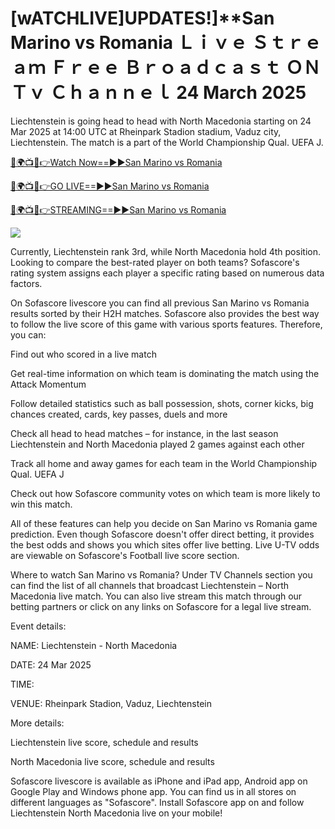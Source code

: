 # [wATCHLIVE]UPDATES!]**San Marino vs Romania Ｌｉｖｅ Ｓｔｒｅａｍ Ｆｒｅｅ Ｂｒｏａｄｃａｓｔ ＯＮ Ｔｖ Ｃｈａｎｎｅｌ 24 March 2025

Liechtenstein is going head to head with North Macedonia starting on 24 Mar 2025 at 14:00 UTC at Rheinpark Stadion stadium, Vaduz city, Liechtenstein. The match is a part of the World Championship Qual. UEFA J.

[🔴🌍📺📱👉Watch Now==►►San Marino vs Romania](https://t.co/zBdEqd0jlT)

[🔴🌍📺📱👉GO LIVE==►►San Marino vs Romania](https://t.co/zBdEqd0jlT)

[🔴🌍📺📱👉STREAMING==►►San Marino vs Romania](https://t.co/zBdEqd0jlT)


<a href="https://t.co/Me7qk2iDCN" rel="nofollow" data-target="animated-image.originalLink"><img src="https://pbs.twimg.com/media/GmzDU0qagAAmleh?format=jpg&name=small" data-canonical-src="https://classicalschoolofballetli.com/nhk/rgbsrteg.gif" style="max-width: 100%; display: inline-block;" data-target="animated-image.originalImage"></a>


Currently, Liechtenstein rank 3rd, while North Macedonia hold 4th position. Looking to compare the best-rated player on both teams? Sofascore's rating system assigns each player a specific rating based on numerous data factors.

On Sofascore livescore you can find all previous San Marino vs Romania results sorted by their H2H matches. Sofascore also provides the best way to follow the live score of this game with various sports features. Therefore, you can:

Find out who scored in a live match

Get real-time information on which team is dominating the match using the Attack Momentum

Follow detailed statistics such as ball possession, shots, corner kicks, big chances created, cards, key passes, duels and more

Check all head to head matches – for instance, in the last season Liechtenstein and North Macedonia played 2 games against each other

Track all home and away games for each team in the World Championship Qual. UEFA J

Check out how Sofascore community votes on which team is more likely to win this match.

All of these features can help you decide on San Marino vs Romania game prediction. Even though Sofascore doesn't offer direct betting, it provides the best odds and shows you which sites offer live betting. Live U-TV odds are viewable on Sofascore's Football live score section.

Where to watch San Marino vs Romania? Under TV Channels section you can find the list of all channels that broadcast Liechtenstein – North Macedonia live match. You can also live stream this match through our betting partners or click on any links on Sofascore for a legal live stream.

Event details:

NAME: Liechtenstein - North Macedonia

DATE: 24 Mar 2025

TIME: 

VENUE: Rheinpark Stadion, Vaduz, Liechtenstein

More details:

Liechtenstein live score, schedule and results

North Macedonia live score, schedule and results

Sofascore livescore is available as iPhone and iPad app, Android app on Google Play and Windows phone app. You can find us in all stores on different languages as "Sofascore". Install Sofascore app on and follow Liechtenstein North Macedonia live on your mobile!
